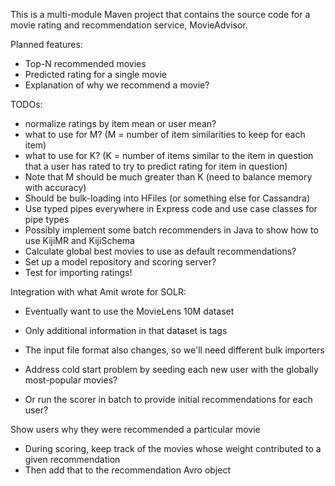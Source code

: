 This is a multi-module Maven project that contains the source code for a movie rating and
recommendation service, MovieAdvisor.

Planned features:

- Top-N recommended movies
- Predicted rating for a single movie
- Explanation of why we recommend a movie?

TODOs:
- normalize ratings by item mean or user mean?
- what to use for M?  (M = number of item similarities to keep for each item)
- what to use for K?  (K = number of items similar to the item in question that a user has rated to
  try to predict rating for item in question)
- Note that M should be much greater than K (need to balance memory with accuracy)
- Should be bulk-loading into HFiles (or something else for Cassandra)
- Use typed pipes everywhere in Express code and use case classes for pipe types
- Possibly implement some batch recommenders in Java to show how to use KijiMR and KijiSchema
- Calculate global best movies to use as default recommendations?
- Set up a model repository and scoring server?
- Test for importing ratings!

Integration with what Amit wrote for SOLR:
- Eventually want to use the MovieLens 10M dataset
- Only additional information in that dataset is tags
- The input file format also changes, so we'll need different bulk importers

- Address cold start problem by seeding each new user with the globally most-popular movies?
- Or run the scorer in batch to provide initial recommendations for each user?

Show users why they were recommended a particular movie
- During scoring, keep track of the movies whose weight contributed to a given recommendation
- Then add that to the recommendation Avro object
